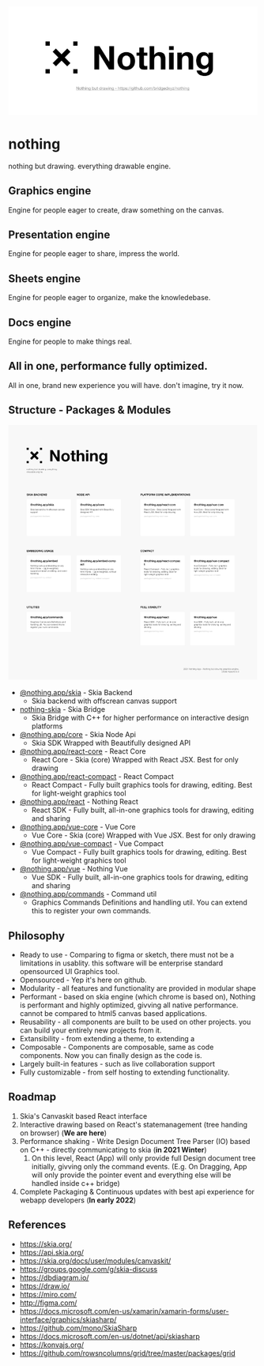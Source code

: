 ![nothing graphics engine logo](./branding/cover.png)

# nothing

nothing but drawing. everything drawable engine.

## Graphics engine

Engine for people eager to create, draw something on the canvas.

## Presentation engine

Engine for people eager to share, impress the world.

## Sheets engine

Engine for people eager to organize, make the knowledebase.

## Docs engine

Engine for people to make things real.

## All in one, performance fully optimized.

All in one, brand new experience you will have. don't imagine, try it now.



## Structure - Packages & Modules

![](./branding/project-map.png)

- [@nothing.app/skia](./packages/skia-backend) - Skia Backend
  - Skia backend with offscrean canvas support
- [nothing-skia](./packages/nothing-skia) - Skia Bridge
  - Skia Bridge with C++ for higher performance on interactive design platforms
- [@nothing.app/core](packages/nothing-core) - Skia Node Api
  - Skia SDK Wrapped with Beautifully designed API
- [@nothing.app/react-core](./packages/nothing-react-core) - React Core
  - React Core - Skia (core) Wrapped with React JSX. Best for only drawing
- [@nothing.app/react-compact](packages/nothing-react-compact) - React Compact
  - React Compact - Fully built graphics tools for drawing, editing. Best for light-weight graphics tool
- [@nothing.app/react](packages/nothing-react) - Nothing React
  - React SDK - Fully built, all-in-one graphics tools for drawing, editing and sharing
- [@nothing.app/vue-core](./packages/nothing-vue-core) - Vue Core
  - Vue Core - Skia (core) Wrapped with Vue JSX. Best for only drawing
- [@nothing.app/vue-compact](./packages/nothing-vue-compact) - Vue Compact
  - Vue Compact - Fully built graphics tools for drawing, editing. Best for light-weight graphics tool
- [@nothing.app/vue](packages/nothing-vue) - Nothing Vue
  - Vue SDK - Fully built, all-in-one graphics tools for drawing, editing and sharing
- [@nothing.app/commands](./packages/nothing-util-commands) - Command util
  - Graphics Commands Definitions and handling util. You can extend this to register your own commands.




## Philosophy

- Ready to use - Comparing to figma or sketch, there must not be a limitations in usablity. this software will be enterprise standard opensourced UI Graphics tool.
- Opensourced - Yep it's here on github.
- Modularity - all features and functionality are provided in modular shape
- Performant - based on skia engine (which chrome is based on), Nothing is performant and highly optimized, givving all native performance. cannot be compared to html5 canvas based applications.
- Reusability - all components are built to be used on other projects. you can build your entirely new projects from it.
- Extansibility - from extending a theme, to extending a 
- Composable - Components are composable, same as code components. Now you can finally design as the code is.
- Largely built-in features - such as live collaboration support
- Fully customizable - from self hosting to extending functionality.



## Roadmap

1. Skia's Canvaskit based React interface
2. Interactive drawing based on React's statemanagement (tree handing on browser) (**We are here**)
3. Performance shaking - Write Design Document Tree Parser (IO) based on C++ - directly communicating to skia (**in 2021 Winter**)
   1. On this level, React (App) will only provide full Design document tree initially, givving only the command events. (E.g. On Dragging, App will only provide the pointer event and everything else will be handled inside c++ bridge)
4. Complete Packaging & Continuous updates with best api experience for webapp developers (**In early 2022**)





## References

- https://skia.org/
- https://api.skia.org/
- https://skia.org/docs/user/modules/canvaskit/
- https://groups.google.com/g/skia-discuss
- https://dbdiagram.io/
- https://draw.io/
- https://miro.com/
- http://figma.com/
- https://docs.microsoft.com/en-us/xamarin/xamarin-forms/user-interface/graphics/skiasharp/
- https://github.com/mono/SkiaSharp
- https://docs.microsoft.com/en-us/dotnet/api/skiasharp
- https://konvajs.org/
- https://github.com/rowsncolumns/grid/tree/master/packages/grid
